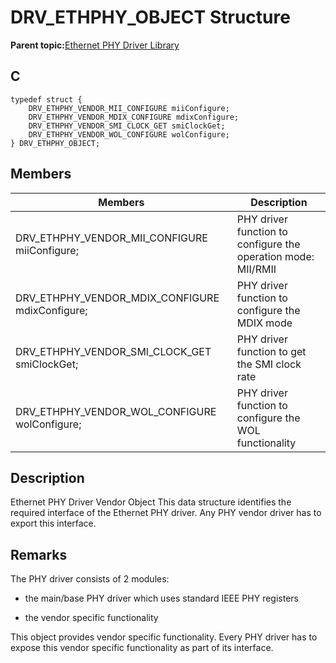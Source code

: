 # DRV\_ETHPHY\_OBJECT Structure

**Parent topic:**[Ethernet PHY Driver Library](GUID-F4DF749A-0F8C-4482-8661-C005A0BE0CF4.md)

## C

```
typedef struct { 
    DRV_ETHPHY_VENDOR_MII_CONFIGURE miiConfigure; 
    DRV_ETHPHY_VENDOR_MDIX_CONFIGURE mdixConfigure; 
    DRV_ETHPHY_VENDOR_SMI_CLOCK_GET smiClockGet; 
    DRV_ETHPHY_VENDOR_WOL_CONFIGURE wolConfigure; 
} DRV_ETHPHY_OBJECT; 
```

## Members

|Members|Description|
|-------|-----------|
|DRV\_ETHPHY\_VENDOR\_MII\_CONFIGURE miiConfigure;|PHY driver function to configure the operation mode: MII/RMII|
|DRV\_ETHPHY\_VENDOR\_MDIX\_CONFIGURE mdixConfigure;|PHY driver function to configure the MDIX mode|
|DRV\_ETHPHY\_VENDOR\_SMI\_CLOCK\_GET smiClockGet;|PHY driver function to get the SMI clock rate|
|DRV\_ETHPHY\_VENDOR\_WOL\_CONFIGURE wolConfigure;|PHY driver function to configure the WOL functionality|

## Description

Ethernet PHY Driver Vendor Object This data structure identifies the required interface of the Ethernet PHY driver. Any PHY vendor driver has to export this interface.

## Remarks

The PHY driver consists of 2 modules:

-   the main/base PHY driver which uses standard IEEE PHY registers

-   the vendor specific functionality


This object provides vendor specific functionality. Every PHY driver has to expose this vendor specific functionality as part of its interface.

